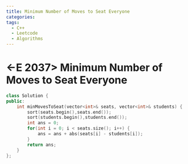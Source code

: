 ```yaml
---
title: Minimum Number of Moves to Seat Everyone
categories:
tags:
  - C++
  - Leetcode
  - Algorithms
---
```


# <-E 2037> Minimum Number of Moves to Seat Everyone

```c++
class Solution {
public:
    int minMovesToSeat(vector<int>& seats, vector<int>& students) {
        sort(seats.begin(),seats.end());
        sort(students.begin(),students.end());
        int ans = 0;
        for(int i = 0; i < seats.size(); i++) {
            ans = ans + abs(seats[i] - students[i]);
        }
        return ans;
    }
};
```
